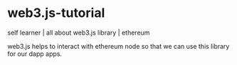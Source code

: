 # web3.js-tutorial
self learner | all about web3.js library | ethereum

web3.js helps to interact with ethereum node so that we can use this library for our dapp apps.
